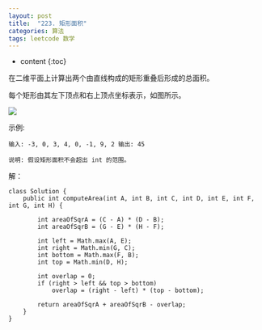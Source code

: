 ```yaml
---
layout: post
title:  "223. 矩形面积"
categories: 算法
tags: leetcode 数学
---
```


* content
{:toc}

<!--more-->

在二维平面上计算出两个由直线构成的矩形重叠后形成的总面积。

每个矩形由其左下顶点和右上顶点坐标表示，如图所示。

![](https://ws1.sinaimg.cn/large/006tNbRwgy1fum17cuuqjj30f208gt8j.jpg)

示例:

```
输入: -3, 0, 3, 4, 0, -1, 9, 2 输出: 45

说明: 假设矩形面积不会超出 int 的范围。
```

解：

```
class Solution {
    public int computeArea(int A, int B, int C, int D, int E, int F, int G, int H) {

        int areaOfSqrA = (C - A) * (D - B);
        int areaOfSqrB = (G - E) * (H - F);

        int left = Math.max(A, E);
        int right = Math.min(G, C);
        int bottom = Math.max(F, B);
        int top = Math.min(D, H);

        int overlap = 0;
        if (right > left && top > bottom)
            overlap = (right - left) * (top - bottom);

        return areaOfSqrA + areaOfSqrB - overlap;
    }
}
```

